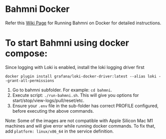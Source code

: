 # Bahmni Docker

Refer this [Wiki Page](https://bahmni.atlassian.net/wiki/spaces/BAH/pages/299630726/Running+Bahmni+on+Docker) for Running Bahmni on Docker for detailed instructions.

# To start Bahmni using docker compose: 
Since logging with Loki is enabled, install the loki logging driver first
```
docker plugin install grafana/loki-docker-driver:latest --alias loki --grant-all-permissions
```

1. Go to bahmni subfolder. For example: `cd bahmni`.
2. Execute script: `./run-bahmni.sh`. This will give you options for start/stop/view-logs/pull/reset/etc. 
3. Ensure your `.env` file in the sub-folder has correct PROFILE configured, before executing the above commands.  

Note: Some of the images are not compatible with Apple Silicon Mac M1 machines and will give error while running docker commands. To fix that, add `platform: linux/x86_64` in the service definition. 